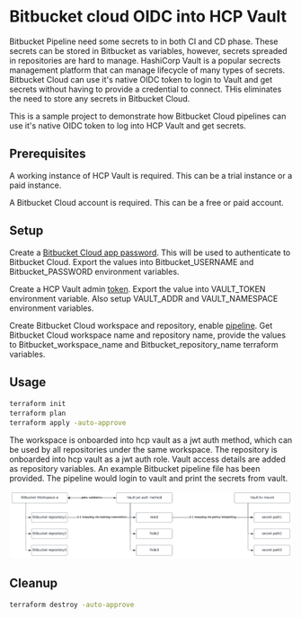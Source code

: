 # Bitbucket cloud OIDC into HCP Vault

Bitbucket Pipeline need some secrets to in both CI and CD phase. These secrets can be stored in Bitbucket as variables, however, secrets spreaded in repositories are hard to manage. HashiCorp Vault is a popular secrects management platform that can manage lifecycle of many types of secrets. Bitbucket Cloud can use it's native OIDC token to login to Vault and get secrets without having to provide a credential to connect. THis eliminates the need to store any secrets in Bitbucket Cloud.

This is a sample project to demonstrate how Bitbucket Cloud pipelines can use it's native OIDC token to log into HCP Vault and get secrets.

## Prerequisites

A working instance of HCP Vault is required. This can be a trial instance or a paid instance.  

A Bitbucket Cloud account is required. This can be a free or paid account.

## Setup

Create a [Bitbucket Cloud app password](https://support.atlassian.com/Bitbucket-cloud/docs/create-an-app-password/). This will be used to authenticate to Bitbucket Cloud. Export the values into Bitbucket_USERNAME and Bitbucket_PASSWORD environment variables.

Create a HCP Vault admin [token](https://learn.hashicorp.com/tutorials/vault/getting-started-token?in=vault/getting-started). Export the value into VAULT_TOKEN environment variable. Also setup VAULT_ADDR and VAULT_NAMESPACE environment variables.

Create Bitbucket Cloud workspace and repository, enable [pipeline](https://support.atlassian.com/Bitbucket-cloud/docs/get-started-with-Bitbucket-pipelines/). Get Bitbucket Cloud workspace name and repository name, provide the values to Bitbucket_workspace_name and Bitbucket_repository_name terraform variables.

## Usage

```bash
terraform init
terraform plan 
terraform apply -auto-approve
```

The workspace is onboarded into hcp vault as a jwt auth method, which can be used by all repositories under the same workspace. The repository is onboarded into hcp vault as a jwt auth role. Vault access details are added as repository variables. An example Bitbucket pipeline file has been provided. The pipeline would login to vault and print the secrets from vault.

![Bitbucket Pipeline OIDC JWT Integration with Vault](./diagrams/Bitbucket-pipeline-oidc-jwt-integration-with-vault.png)

## Cleanup

```bash
terraform destroy -auto-approve
```

